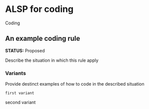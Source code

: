 # ALSP for coding
Coding 


## An example coding rule
**STATUS:** Proposed

Describe the situation in which this rule apply


### Variants
Provide destinct examples of how to code in the described situation

```
first variant

```
second variant